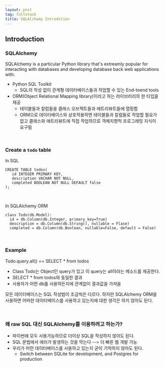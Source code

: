 ```yaml
---
layout: post
tag: fullstack
title: SQLAlchemy Introdction
---
```

## Introduction

### SQLAlchemy
SQLAlchemy is a particular Python library that's extreamly popular for interacting with databases and developing database back web applications with.
- Python SQL Toolkit
  - SQL의 작성 없이 관계형 데이터베이스들과 작업할 수 있는 End-toend tools
- ORM(Object Relational Mapping library)이라고 하는 라이브러리의 한 타입을 제공
  - 테이블들과 칼럼들을 클래스 오브젝트들과 에트리뷰트들에 맵핑함
  - ORM으로 데이터베이스와 상호작용하면 테이블들과 칼럼들로 작업할 필요가 없고 클래스와 애트리뷰트에 직접 작업하므로 객체지향적 프로그래밍 지식이 요구됨
  
<br>
  
### Create a `todo` table
In SQL
```
CREATE TABLE todos(
   id INTEGER PRIMARY KEY,
   description VACHAR NOT NULL,
   completed BOOLEAN NOT NULL DEFAULT false
);
```

<br>

In SQLAlchemy ORM
```
class Todo(db.Model):
  id = db.Column(db.Integer, primary_key=True)
  description = db.Column(db.String(), nullable = Flase)
  completed = db.Column(db.Boolean, nullable=False, default = False)
```

<br>
  
### Example
Todo.query.all() == SELECT * from todos

- Class Todo는 Object인 query가 있고 이 query는 all이라는 메소드를 제공한다.
- SELECT * from todos와 동일한 결과
- 사용자가 어떤 db를 사용하든지에 관계없이 결과값을 가져옴

모든 데이터베이스는 SQL 작성법이 조금씩은 다르다. 하지만 SQLAlchemy ORM을 사용하면 어떠한 데이터베이스를 사용하고 있는지에 대한 생각은 하지 않아도 된다.

<br>

### 왜 raw SQL 대신 SQLAlchemy를 이용하려고 하는가?
- 파이썬에 모두 사용가능하므로 더이상 SQL을 작성하지 않아도 된다.
- SQL 문법에서 에러가 발생하는 것을 막는다 --> 더 빠른 웹 개발 가능
- 우리가 어떤 데이터베이스를 사용하고 있는지 굳이 기억하지 않아도 된다.
  - Switch between SQLite for development, and Postgres for production

